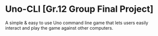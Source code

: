 # Uno-CLI [Gr.12 Group Final Project]
A simple & easy to use Uno command line game that lets users easily interact and play the game against other computers.
